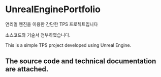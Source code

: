 # UnrealEnginePortfolio

언리얼 엔진을 이용한 간단한 TPS 프로젝트입니다

소스코드와 기술서 첨부하였습니다.

This is a simple TPS project developed using Unreal Engine.

The source code and technical documentation are attached.
--------------
